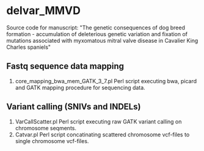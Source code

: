# delvar_MMVD
Source code for manuscript: "The genetic consequences of dog breed formation - accumulation of deleterious genetic variation and fixation of mutations associated with myxomatous mitral valve disease in Cavalier King Charles spaniels"

## Fastq sequence data mapping
1. core_mapping_bwa_mem_GATK_3_7.pl
Perl script executing bwa, picard and GATK mapping procedure for sequencing data.

## Variant calling (SNIVs and INDELs)
1. VarCallScatter.pl
Perl script executing raw GATK variant calling on chromosome seqments.
2. Catvar.pl
Perl script concatinating scattered chromosome vcf-files to single chromosome vcf-files. 
